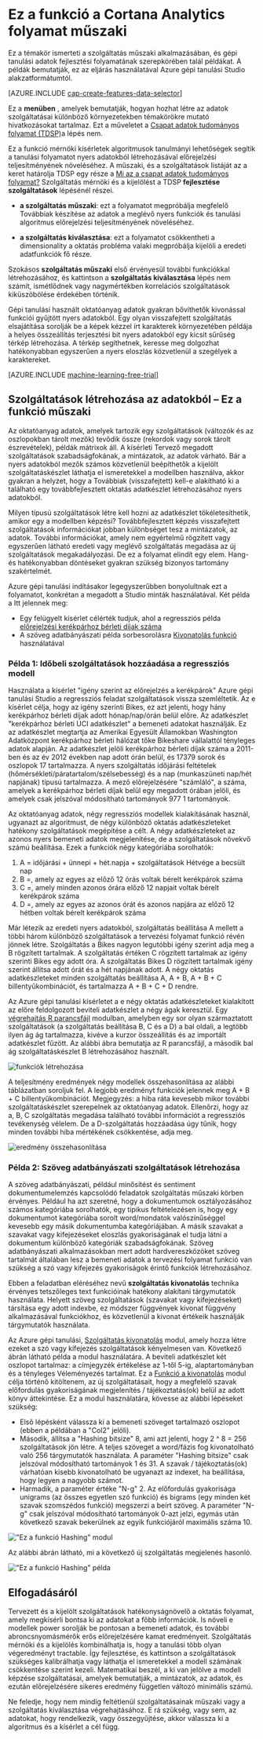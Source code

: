 <properties
    pageTitle="Ez a funkció a Cortana Analytics folyamat műszaki |} Microsoft Azure" 
    description="Ismerteti, szolgáltatás műszaki alkalmazásában, és gépi tanulási adatok fejlesztési folyamatának szerepkörében talál példákat."
    services="machine-learning"
    documentationCenter=""
    authors="bradsev"
    manager="jhubbard"
    editor="cgronlun"/>

<tags
    ms.service="machine-learning"
    ms.workload="data-services"
    ms.tgt_pltfrm="na"
    ms.devlang="na"
    ms.topic="article"
    ms.date="09/19/2016"
    ms.author="zhangya;bradsev" />


# <a name="feature-engineering-in-the-cortana-analytics-process"></a>Ez a funkció a Cortana Analytics folyamat műszaki 

Ez a témakör ismerteti a szolgáltatás műszaki alkalmazásában, és gépi tanulási adatok fejlesztési folyamatának szerepkörében talál példákat. A példák bemutatják, ez az eljárás használatával Azure gépi tanulási Studio alakzatformátumtól. 

[AZURE.INCLUDE [cap-create-features-data-selector](../../includes/cap-create-features-selector.md)]

Ez a **menüben** , amelyek bemutatják, hogyan hozhat létre az adatok szolgáltatásai különböző környezetekben témakörökre mutató hivatkozásokat tartalmaz. Ezt a műveletet a [Csapat adatok tudományos folyamat (TDSP)](https://azure.microsoft.com/documentation/learning-paths/cortana-analytics-process/)a lépés nem.

Ez a funkció mérnöki kísérletek algoritmusok tanulmányi lehetőségek segítik a tanulási folyamatot nyers adatokból létrehozásával előrejelzési teljesítményének növeléséhez. A műszaki, és a szolgáltatások listáját az a keret határolja TDSP egy része a [Mi az a csapat adatok tudományos folyamat?](data-science-process-overview.md) Szolgáltatás mérnöki és a kijelölést a TDSP **fejlesztése szolgáltatások** lépésénél részei. 

* **a szolgáltatás műszaki**: ezt a folyamatot megpróbálja megfelelő Továbbiak készítése az adatok a meglévő nyers funkciók és tanulási algoritmus előrejelzési teljesítményének növeléséhez.

* **a szolgáltatás kiválasztása**: ezt a folyamatot csökkentheti a dimensionality a oktatás probléma valaki megpróbálja kijelöli a eredeti adatfunkciók fő része.

Szokásos **szolgáltatás műszaki** első érvényesül további funkciókkal létrehozásához, és kattintson a **szolgáltatás kiválasztása** lépés nem számít, ismétlődnek vagy nagymértékben korrelációs szolgáltatások kiküszöbölése érdekében történik.

Gépi tanulási használt oktatóanyag adatok gyakran bővíthetők kivonással funkciói gyűjtött nyers adatokból. Egy olyan visszafejtett szolgáltatás elsajátítása sorolják be a képek kézzel írt karakterek környezetében példája a helyes összeállítás terjesztési bit nyers adatokból egy kicsit sűrűség térkép létrehozása. A térkép segíthetnek, keresse meg dolgozhat hatékonyabban egyszerűen a nyers eloszlás közvetlenül a szegélyek a karaktereket.


[AZURE.INCLUDE [machine-learning-free-trial](../../includes/machine-learning-free-trial.md)]


## <a name="creating-features-from-your-data---feature-engineering"></a>Szolgáltatások létrehozása az adatokból – Ez a funkció műszaki

Az oktatóanyag adatok, amelyek tartozik egy szolgáltatások (változók és az oszlopokban tárolt mezők) tevődik össze (rekordok vagy sorok tárolt észrevételek), példák mátrixok áll. A kísérleti Tervező megadott szolgáltatások szabadságfokának, a mintázatok, az adatok várható. Bár a nyers adatokból mezők számos közvetlenül beépíthetők a kijelölt szolgáltatáskészlet láthatja el ismeretekkel a modellben használva, akkor gyakran a helyzet, hogy a Továbbiak (visszafejtett) kell-e alakítható ki a található egy továbbfejlesztett oktatás adatkészlet létrehozásához nyers adatokból.

Milyen típusú szolgáltatások létre kell hozni az adatkészlet tökéletesíthetik, amikor egy a modellben képzési? Továbbfejlesztett képzés visszafejtett szolgáltatások információkat jobban különbséget tesz a mintázatok, az adatok. További információkat, amely nem egyértelmű rögzített vagy egyszerűen látható eredeti vagy meglévő szolgáltatás megadása az új szolgáltatások megakadályozási. De ez a folyamat elindít egy elem. Hang- és hatékonyabban döntéseket gyakran szükség bizonyos tartomány szakértelmét.

Azure gépi tanulási indításakor legegyszerűbben bonyolultnak ezt a folyamatot, konkrétan a megadott a Studio minták használatával. Két példa a Itt jelennek meg:

* Egy felügyelt kísérlet célérték tudjuk, ahol a regressziós példa [előrejelzési kerékpárhoz bérleti díjak száma](http://gallery.cortanaintelligence.com/Experiment/Regression-Demand-estimation-4)
* A szöveg adatbányászati példa sorbesorolásra [Kivonatolás funkció](https://msdn.microsoft.com/library/azure/c9a82660-2d9c-411d-8122-4d9e0b3ce92a/) használatával

### <a name="example-1-adding-temporal-features-for-regression-model"></a>Példa 1: Időbeli szolgáltatások hozzáadása a regressziós modell ###

Használata a kísérlet "igény szerint az előrejelzés a kerékpárok" Azure gépi tanulási Studio a regressziós feladat szolgáltatások vissza szemléltetik. Az e kísérlet célja, hogy az igény szerinti Bikes, ez azt jelenti, hogy hány kerékpárhoz bérleti díjak adott hónap/nap/órán belül előre. Az adatkészlet "kerékpárhoz bérleti UCI adatkészlet" a bemeneti adatokat használják. Ez az adatkészlet megtartja az Amerikai Egyesült Államokban Washington Adatközpont kerékpárhoz bérleti hálózat tőke Bikeshare vállalattól tényleges adatok alapján. Az adatkészlet jelöli kerékpárhoz bérleti díjak száma a 2011-ben és az év 2012 években nap adott órán belül, és 17379 sorok és oszlopok 17 tartalmazza. A nyers szolgáltatás időjárási feltételek (hőmérsékleti/páratartalom/szélsebesség) és a nap (munkaszüneti nap/hét napjának) típusú tartalmazza. A mező előrejelzésére "számláló", a száma, amelyek a kerékpárhoz bérleti díjak belül egy megadott órában jelöli, és amelyek csak jelszóval módosítható tartományok 977 1 tartományok.

Az oktatóanyag adatok, négy regressziós modellek kialakításának használ, ugyanazt az algoritmust, de négy különböző oktatás adatkészleteket hatékony szolgáltatások megépítése a célt. A négy adatkészleteket az azonos nyers bemeneti adatok megjelenítése, de a szolgáltatások növekvő számú beállítása. Ezek a funkciók négy kategóriába sorolhatók:

1. A = időjárási + ünnepi + hét.napja + szolgáltatások Hétvége a becsült nap
2. B =, amely az egyes az előző 12 órás voltak bérelt kerékpárok száma
3. C =, amely minden azonos órára előző 12 napjait voltak bérelt kerékpárok száma
4. D =, amely az egyes az azonos órát és azonos napjára az előző 12 hétben voltak bérelt kerékpárok száma

Már létezik az eredeti nyers adatokból, szolgáltatás beállítása A mellett a többi három különböző szolgáltatások a tervezési folyamat funkció révén jönnek létre. Szolgáltatás a Bikes nagyon legutóbbi igény szerint adja meg a B rögzített tartalmak. A szolgáltatás értéken C rögzített tartalmak az igény szerinti Bikes egy adott óra. A szolgáltatás Bikes D rögzített tartalmak igény szerint állítsa adott órát és a hét napjának adott. A négy oktatás adatkészleteket minden szolgáltatás beállítása A, A + B, A + B + C billentyűkombinációt, és tartalmazza A + B + C + D rendre.

Az Azure gépi tanulási kísérletet a e négy oktatás adatkészleteket kialakított az előre feldolgozott beviteli adatkészlet a négy ágak keresztül. Egy [végrehajtás R parancsfájl](https://msdn.microsoft.com/library/azure/30806023-392b-42e0-94d6-6b775a6e0fd5/) modulban, amelyben egy sor olyan származtatott szolgáltatások (a szolgáltatás beállítása B, C és a D) a bal oldali, a legtöbb ilyen ág ág tartalmazza, kivéve a kurzor összeállítás és az importált adatkészlet fűzött. Az alábbi ábra bemutatja az R parancsfájl, a második bal ág szolgáltatáskészlet B létrehozásához használt.

![funkciók létrehozása](./media/machine-learning-data-science-create-features/addFeature-Rscripts.png)

A teljesítmény eredmények négy modellek összehasonlítása az alábbi táblázatban soroljuk fel. A legjobb eredményt funkciók jelennek meg A + B + C billentyűkombinációt. Megjegyzés: a hiba ráta kevesebb mikor további szolgáltatáskészlet szerepelnek az oktatóanyag adatok. Ellenőrzi, hogy az a, B, C szolgáltatás megadása található további információt a regressziós tevékenység vélelem. De a D-szolgáltatás hozzáadása úgy tűnik, hogy minden további hiba mértékének csökkentése, adja meg.

![eredmény összehasonlítása](./media/machine-learning-data-science-create-features/result1.png)

### <a name="example2"></a>Példa 2: Szöveg adatbányászati szolgáltatások létrehozása  

A szöveg adatbányászati, például minősítést és sentiment dokumentumelemzés kapcsolódó feladatok szolgáltatás műszaki körben érvényes. Például ha azt szeretné, hogy a dokumentumok osztályozásához számos kategóriába sorolhatók, egy tipikus feltételezésen is, hogy egy dokumentumot kategóriába sorolt word/mondatok valószínűséggel kevesebb egy másik dokumentumba kategóriájában. A másik szavakat a szavakat vagy kifejezéseket eloszlás gyakoriságának el tudja látni a dokumentum különböző kategóriák szabadságfokának. Szöveg adatbányászati alkalmazásokban mert adott hardvereszközöket szöveg tartalmát általában lesz a bemeneti adatok a tervezési folyamat funkció van szükség a szó vagy kifejezés gyakoriságok érintő funkciók létrehozásához.

Ebben a feladatban eléréséhez nevű **szolgáltatás kivonatolás** technika érvényes tetszőleges text funkcióinak hatékony alakítani tárgymutatók használata. Helyett szöveg szolgáltatások (szavakat vagy kifejezéseket) társítása egy adott indexbe, ez módszer függvények kivonat függvény alkalmazásával funkciókhoz, és közvetlenül a kivonat értékeik használják tárgymutatók használata.

Az Azure gépi tanulási, [Szolgáltatás kivonatolás](https://msdn.microsoft.com/library/azure/c9a82660-2d9c-411d-8122-4d9e0b3ce92a/) modul, amely hozza létre ezeket a szó vagy kifejezés szolgáltatások kényelmesen van. Következő ábrán látható példa a modul használatára. A beviteli adatkészlet két oszlopot tartalmaz: a címjegyzék értékelése az 1-től 5-ig, alaptartományban és a tényleges Véleményezés tartalmat. Ez a [Funkció a kivonatolás](https://msdn.microsoft.com/library/azure/c9a82660-2d9c-411d-8122-4d9e0b3ce92a/) modul célja történő kitöltenem, az új szolgáltatásait, hogy a megfelelő szavak előfordulás gyakoriságának megjelenítés / tájékoztatás(ok) belül az adott könyv áttekintése. Ez a modul használatára, kövesse az alábbi lépéseket szükség:

* Első lépésként válassza ki a bemeneti szöveget tartalmazó oszlopot (ebben a példában a "Col2" jelöli).
* Második, állítsa a "Hashing bitsize" 8, ami azt jelenti, hogy 2 ^ 8 = 256 szolgáltatások jön létre. A teljes szöveget a word/fázis fog kivonatolható való 256 tárgymutatók használata. A paraméter "Hashing bitsize" csak jelszóval módosítható tartományok 1 és 31. A szavak / tájékoztatás(ok) várhatóan kisebb kivonatolható be ugyanazt az indexet, ha beállítása, hogy legyen a nagyobb számot.
* Harmadik, a paraméter értéke "N-g" 2. Az előfordulás gyakorisága unigrams (az összes egyetlen szó funkció) és bigrams (egy minden két szavak szomszédos funkció) megszerzi a beírt szöveg. A paraméter "N-g" csak jelszóval módosítható tartományok 0-azt jelzi, egymás után következő szavak bekerülnek az egyik funkciójáról maximális száma 10.  

!["Ez a funkció Hashing" modul](./media/machine-learning-data-science-create-features/feature-Hashing1.png)

Az alábbi ábrán látható, mi a következő új szolgáltatás megjelenés hasonló.

!["Ez a funkció Hashing" példa](./media/machine-learning-data-science-create-features/feature-Hashing2.png)


## <a name="conclusion"></a>Elfogadásáról

Tervezett és a kijelölt szolgáltatások hatékonyságnövelő a oktatás folyamat, amely megkísérli bontsa ki az adatokat a főbb információk. Is növeli e modellek power sorolják be pontosan a bemeneti adatok, és további abroncsnyomásmérők erős előrejelzésére kamat eredményeit. Szolgáltatás mérnöki és a kijelölés kombinálhatja is, hogy a tanulási több olyan végeredményt tractable. Így fejlesztése, és kattintson a szolgáltatások szükséges kalibrálhatja vagy láthatja el ismeretekkel a modell számának csökkentése szerint kezeli. Matematikai beszél, a ki van jelölve a modell képzése szolgáltatásai, amelyek bemutatják, a mintázatok, az adatok, és ezután előrejelzésére sikeres eredmény független változó minimális számú.

Ne feledje, hogy nem mindig feltétlenül szolgáltatásainak műszaki vagy a szolgáltatás kiválasztása végrehajtásához. E rá szükség, vagy sem, az adatokat, hogy rendelkezik, vagy összegyűjtése, akkor válassza ki a algoritmus és a kísérlet a cél függ.
 
